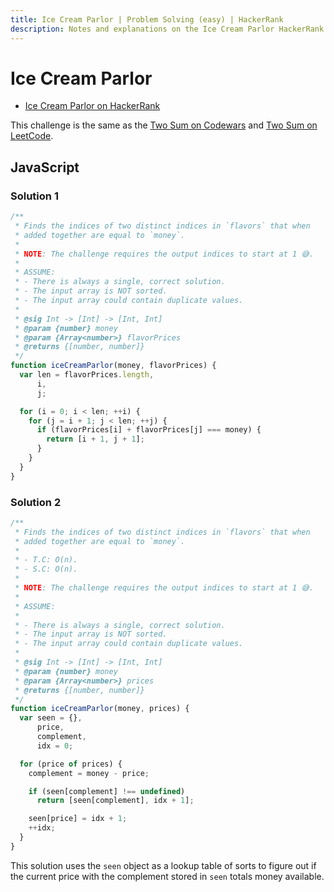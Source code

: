 ```yaml
---
title: Ice Cream Parlor | Problem Solving (easy) | HackerRank
description: Notes and explanations on the Ice Cream Parlor HackerRank challenge.
---
```


# Ice Cream Parlor

- [Ice Cream Parlor on HackerRank](https://www.hackerrank.com/challenges/icecream-parlor)

This challenge is the same as the [Two Sum on Codewars](https://www.codewars.com/kata/52c31f8e6605bcc646000082) and [Two Sum on LeetCode](https://leetcode.com/problems/two-sum/).

## JavaScript

### Solution 1

```javascript
/**
 * Finds the indices of two distinct indices in `flavors` that when
 * added together are equal to `money`.
 *
 * NOTE: The challenge requires the output indices to start at 1 😅.
 *
 * ASSUME:
 * - There is always a single, correct solution.
 * - The input array is NOT sorted.
 * - The input array could contain duplicate values.
 *
 * @sig Int -> [Int] -> [Int, Int]
 * @param {number} money
 * @param {Array<number>} flavorPrices
 * @returns {[number, number]}
 */
function iceCreamParlor(money, flavorPrices) {
  var len = flavorPrices.length,
      i,
      j;

  for (i = 0; i < len; ++i) {
    for (j = i + 1; j < len; ++j) {
      if (flavorPrices[i] + flavorPrices[j] === money) {
        return [i + 1, j + 1];
      }
    }
  }
}
```

### Solution 2

```javascript
/**
 * Finds the indices of two distinct indices in `flavors` that when
 * added together are equal to `money`.
 *
 * - T.C: O(n).
 * - S.C: O(n).
 *
 * NOTE: The challenge requires the output indices to start at 1 😅.
 *
 * ASSUME:
 *
 * - There is always a single, correct solution.
 * - The input array is NOT sorted.
 * - The input array could contain duplicate values.
 *
 * @sig Int -> [Int] -> [Int, Int]
 * @param {number} money
 * @param {Array<number>} prices
 * @returns {[number, number]}
 */
function iceCreamParlor(money, prices) {
  var seen = {},
      price,
      complement,
      idx = 0;

  for (price of prices) {
    complement = money - price;

    if (seen[complement] !== undefined)
      return [seen[complement], idx + 1];

    seen[price] = idx + 1;
    ++idx;
  }
}
```

This solution uses the `seen` object as a lookup table of sorts to figure out if the current price with the complement stored in `seen` totals money available.
